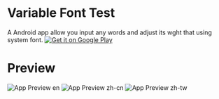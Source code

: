 # Variable Font Test
A Android app allow you input any words and adjust its wght that using system font.
<a href='https://play.google.com/store/apps/details?id=moe.echo.variablefonttest&pcampaignid=pcampaignidMKT-Other-global-all-co-prtnr-py-PartBadge-Mar2515-1'>
  <img alt='Get it on Google Play' src='https://play.google.com/intl/en_us/badges/static/images/badges/en_badge_web_generic.png'/>
</a>

# Preview
![App Preview en](doc/pics/variable-font-test-en.gif)
![App Preview zh-cn](doc/pics/variable-font-test-zh-cn.gif)
![App Preview zh-tw](doc/pics/variable-font-test-zh-tw.gif)
